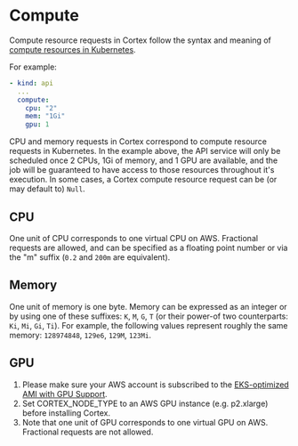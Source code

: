 # Compute

Compute resource requests in Cortex follow the syntax and meaning of [compute resources in Kubernetes](https://kubernetes.io/docs/concepts/configuration/manage-compute-resources-container).

For example:

```yaml
- kind: api
  ...
  compute:
    cpu: "2"
    mem: "1Gi"
    gpu: 1
```

CPU and memory requests in Cortex correspond to compute resource requests in Kubernetes. In the example above, the API service will only be scheduled once 2 CPUs, 1Gi of memory, and 1 GPU are available, and the job will be guaranteed to have access to those resources throughout it's execution. In some cases, a Cortex compute resource request can be (or may default to) `Null`.

## CPU

One unit of CPU corresponds to one virtual CPU on AWS. Fractional requests are allowed, and can be specified as a floating point number or via the "m" suffix (`0.2` and `200m` are equivalent).

## Memory

One unit of memory is one byte. Memory can be expressed as an integer or by using one of these suffixes: `K`, `M`, `G`, `T` (or their power-of two counterparts: `Ki`, `Mi`, `Gi`, `Ti`). For example, the following values represent roughly the same memory: `128974848`, `129e6`, `129M`, `123Mi`.

## GPU

1. Please make sure your AWS account is subscribed to the [EKS-optimized AMI with GPU Support](https://aws.amazon.com/marketplace/pp/B07GRHFXGM).
2. Set CORTEX_NODE_TYPE to an AWS GPU instance (e.g. p2.xlarge) before installing Cortex.
3. Note that one unit of GPU corresponds to one virtual GPU on AWS. Fractional requests are not allowed.
